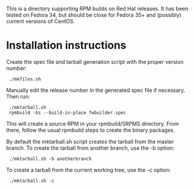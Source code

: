 This is a directory supporting RPM builds on Red Hat releases.  It has
been tested on Fedora 34, but should be close for Fedora 35+ and
(possibly) current versions of CentOS.

Installation instructions
=========================

Create the spec file and tarball generation script with the proper
version number:
```
 ./mkfiles.sh
```
Manually edit the release number in the generated spec file if
necessary.  Then run:
```
 ./mktarball.sh
 rpmbuild -bs --build-in-place fwbuilder.spec
```
This will create a source RPM in your rpmbuild/SRPMS directory.  From
there, follow the usual rpmbuild steps to create the binary packages.

By default the mktarball.sh script creates the tarball from the master
branch.  To create the tarball from another branch, use the -b option:
```
 ./mktarball.sh -b anotherbranch
```
To create a tarball from the current working tree, use the -c option:
```
 ./mktarball.sh -c
```

